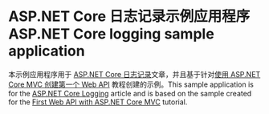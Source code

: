 # <a name="aspnet-core-logging-sample-application"></a><span data-ttu-id="db403-101">ASP.NET Core 日志记录示例应用程序</span><span class="sxs-lookup"><span data-stu-id="db403-101">ASP.NET Core logging sample application</span></span>

<span data-ttu-id="db403-102">本示例应用程序用于 [ASP.NET Core 日志记录](https://docs.microsoft.com/aspnet/core/fundamentals/logging/index)文章，并且基于针对[使用 ASP.NET Core MVC 创建第一个 Web API](https://docs.microsoft.com/aspnet/core/tutorials/first-web-api) 教程创建的示例。</span><span class="sxs-lookup"><span data-stu-id="db403-102">This sample application is for the [ASP.NET Core Logging](https://docs.microsoft.com/aspnet/core/fundamentals/logging/index) article and is based on the sample created for the [First Web API with ASP.NET Core MVC](https://docs.microsoft.com/aspnet/core/tutorials/first-web-api) tutorial.</span></span>
